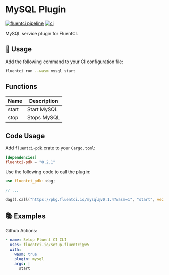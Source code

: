 # MySQL Plugin

[![fluentci pipeline](https://shield.fluentci.io/x/mysql)](https://pkg.fluentci.io/mysql)
[![ci](https://github.com/fluentci-io/services/actions/workflows/mysql.yml/badge.svg)](https://github.com/fluentci-io/services/actions/workflows/mysql.yml)

MySQL service plugin for FluentCI.

## 🚀 Usage

Add the following command to your CI configuration file:

```bash
fluentci run --wasm mysql start
```

## Functions

| Name   | Description                                 |
| ------ | --------------------------------------------|
| start  | Start MySQL                                 |
| stop   | Stops MySQL                                 |

## Code Usage

Add `fluentci-pdk` crate to your `Cargo.toml`:

```toml
[dependencies]
fluentci-pdk = "0.2.1"
```

Use the following code to call the plugin:

```rust
use fluentci_pdk::dag;

// ...

dag().call("https://pkg.fluentci.io/mysql@v0.1.4?wasm=1", "start", vec![])?;
```

## 📚 Examples

Github Actions:

```yaml
- name: Setup Fluent CI CLI
  uses: fluentci-io/setup-fluentci@v5
  with:
    wasm: true
    plugin: mysql
    args: |
      start
```
